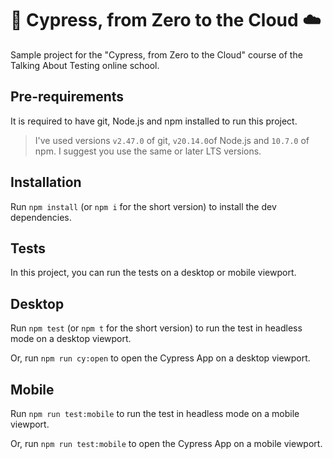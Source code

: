 # 🌲 Cypress, from Zero to the Cloud ☁️

Sample project for the "Cypress, from Zero to the Cloud" course of the Talking About Testing online school.

## Pre-requirements

It is required to have git, Node.js and npm installed to run this project.

> I've used versions `v2.47.0` of git, `v20.14.0`of Node.js and `10.7.0` of npm. I suggest you use the same or later LTS versions.

## Installation

Run `npm install` (or `npm i` for the short version) to install the dev dependencies.

## Tests

In this project, you can run the tests on a desktop or mobile viewport.

## Desktop

Run `npm test` (or `npm t` for the short version) to run the test in headless mode on a desktop viewport.

Or, run `npm run cy:open` to open the Cypress App on a desktop viewport.

## Mobile

Run `npm run test:mobile` to run the test in headless mode on a mobile viewport.

Or, run `npm run test:mobile` to open the Cypress App on a mobile viewport.

